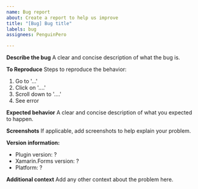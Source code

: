 ```yaml
---
name: Bug report
about: Create a report to help us improve
title: "[Bug] Bug title"
labels: bug
assignees: PenguinPero

---
```


**Describe the bug**
A clear and concise description of what the bug is.

**To Reproduce**
Steps to reproduce the behavior:
1. Go to '...'
2. Click on '....'
3. Scroll down to '....'
4. See error

**Expected behavior**
A clear and concise description of what you expected to happen.

**Screenshots**
If applicable, add screenshots to help explain your problem.

**Version information:**
 - Plugin version: ?
 - Xamarin.Forms version: ?
 - Platform: ?

**Additional context**
Add any other context about the problem here.
